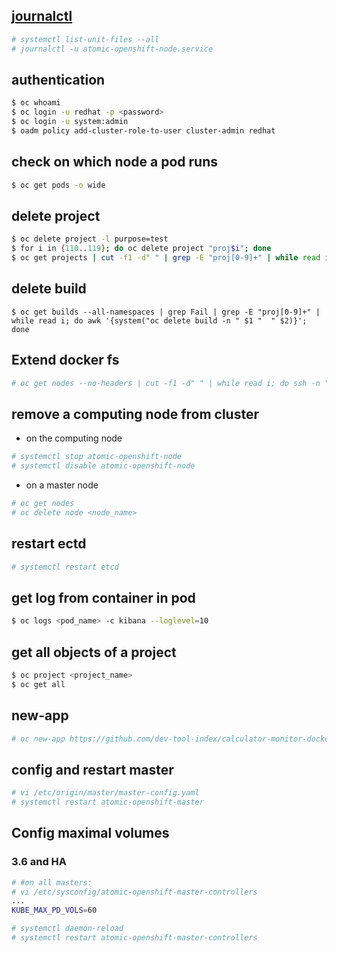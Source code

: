
## [journalctl](https://www.loggly.com/ultimate-guide/using-journalctl/)

```sh
# systemctl list-unit-files --all
# journalctl -u atomic-openshift-node.service
```

## authentication

```sh
$ oc whoami
$ oc login -u redhat -p <password>
$ oc login -u system:admin
$ oadm policy add-cluster-role-to-user cluster-admin redhat
```

## check on which node a pod runs

```sh
$ oc get pods -o wide
```

## delete project

```sh
$ oc delete project -l purpose=test
$ for i in {110..119}; do oc delete project "proj$i"; done
$ oc get projects | cut -f1 -d" " | grep -E "proj[0-9]+" | while read i; do oc delete project $i; done
```

## delete build

```
$ oc get builds --all-namespaces | grep Fail | grep -E "proj[0-9]+" | while read i; do awk '{system("oc delete build -n " $1 "  " $2)}'; done
```

## Extend docker fs

```sh
# oc get nodes --no-headers | cut -f1 -d" " | while read i; do ssh -n "$i" 'xfs_growfs -d /var/lib/docker/overlay2'; done
```

## remove a computing node from cluster

  - on the computing node

  ```sh
  # systemctl stop atomic-openshift-node
  # systemctl disable atomic-openshift-node
  ```

  - on a master node

  ```sh
  # oc get nodes
  # oc delete node <node_name>
  ```
## restart ectd

```sh
# systemctl restart etcd
```

## get log from container in pod

```sh
$ oc logs <pod_name> -c kibana --loglevel=10
```

## get all objects of a project

```sh
$ oc project <project_name>
$ oc get all
```

## new-app

```sh
# oc new-app https://github.com/dev-tool-index/calculator-monitor-docker
```

## config and restart master

```sh
# vi /etc/origin/master/master-config.yaml
# systemctl restart atomic-openshift-master
```

## Config maximal volumes

### 3.6 and HA

```sh
# #on all masters:
# vi /etc/sysconfig/atomic-openshift-master-controllers
...
KUBE_MAX_PD_VOLS=60

# systemctl daemon-reload
# systemctl restart atomic-openshift-master-controllers
```

